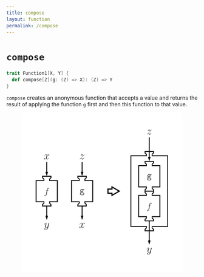 ```yaml
---
title: compose
layout: function
permalink: /compose
---
```


# `compose`

~~~ scala
trait Function1[X, Y] {
  def compose[Z](g: (Z) => X): (Z) => Y
}
~~~

`compose` creates an anonymous function that accepts a value and returns the result of applying the function `g` first and then this function to that value.

<figure class="diagram">
  <img src="images/compose.svg" alt="compose function">
  <!-- <figcaption class="diagram-desc"></figcaption> -->
</figure>
